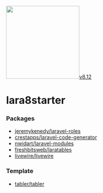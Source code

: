 <p>
    <a href="https://laravel.com" target="_blank"><img src="https://raw.githubusercontent.com/laravel/art/master/logo-lockup/5%20SVG/2%20CMYK/1%20Full%20Color/laravel-logolockup-cmyk-red.svg" width="200">v8.12</a>
</p>

# lara8starter

### Packages
- [jeremykenedy/laravel-roles](https://github.com/jeremykenedy/laravel-roles/tree/v4.0.0)
- [crestapps/laravel-code-generator](https://github.com/CrestApps/laravel-code-generator/tree/v2.4.4)
- [nwidart/laravel-modules](https://github.com/nWidart/laravel-modules/tree/8.0.0)
- [freshbitsweb/laratables](https://github.com/freshbitsweb/laratables/tree/v2.4.0)
- [livewire/livewire](https://github.com/livewire/livewire)

### Template
- [tabler/tabler](https://github.com/tabler/tabler/tree/v1.0.0-alpha.12)
<!-- <p><img src="previews/preview.png" width="300"><img src="previews/preview3.png" width="450"><img src="previews/preview2.png" width="700"></p> -->
